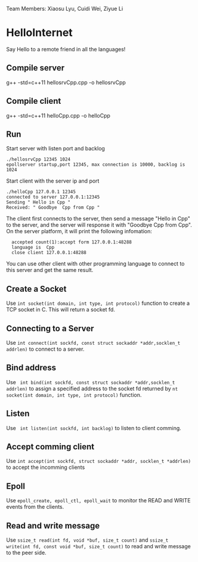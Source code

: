Team Members: Xiaosu Lyu, Cuidi Wei, Ziyue Li
# HelloInternet
Say Hello to a remote friend in all the languages!
## Compile server
g++ -std=c++11 hellosrvCpp.cpp  -o hellosrvCpp
## Compile client
g++ -std=c++11 helloCpp.cpp -o helloCpp
## Run
Start server with listen port and backlog
   ```
   ./hellosrvCpp 12345 1024
   epollserver startup,port 12345, max connection is 10000, backlog is 1024
   ```
   Start client with the server ip and port
   ```
   ./helloCpp 127.0.0.1 12345
   connected to server 127.0.0.1:12345
   Sending " Hello in Cpp "
   Received: " Goodbye  Cpp from Cpp "
   ```
The client first connects to the server, then send a message "Hello in Cpp" to the server, and the server will response it with "Goodbye  Cpp from Cpp".
On the server platform, it will print the following infomation:
```
  accepted count(1):accept form 127.0.0.1:48288
  language is  Cpp
  close client 127.0.0.1:48288
```
You can use other client with other programming language to connect to this server and get the same result.
## Create a Socket
Use `int socket(int domain, int type, int protocol)` function to create a TCP socket in C. This will return a socket fd.
## Connecting to a Server
Use `int connect(int sockfd, const struct sockaddr *addr,socklen_t addrlen)` to connect to a server.
## Bind address 
Use ` int bind(int sockfd, const struct sockaddr *addr,socklen_t addrlen)` to assign a specified address to the socket fd returned by `nt socket(int domain, int type, int protocol)` function.
## Listen 
Use ` int listen(int sockfd, int backlog)` to listen to client comming.
## Accept comming client
Use `int accept(int sockfd, struct sockaddr *addr, socklen_t *addrlen)` to accept the incomming clients
## Epoll
Use `epoll_create, epoll_ctl, epoll_wait` to monitor the READ and WRITE events from the clients.
## Read and write message
Use `ssize_t read(int fd, void *buf, size_t count)` and `ssize_t write(int fd, const void *buf, size_t count)` to read and write message to the peer side.



